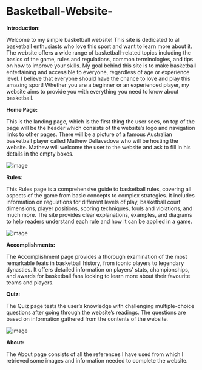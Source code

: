 # Basketball-Website-

**Introduction:**

Welcome to my simple basketball website! This site is dedicated to all basketball enthusiasts who love this sport and want to learn more about it. The website offers a wide range of basketball-related topics including the basics of the game, rules and regulations, common terminologies, and tips on how to improve your skills. My goal behind this site is to make basketball entertaining and accessible to everyone, regardless of age or experience level. I believe that everyone should have the chance to love and play this amazing sport! Whether you are a beginner or an experienced player, my website aims to provide you with everything you need to know about basketball.

 

**Home Page:**

This is the landing page, which is the first thing the user sees, on top of the page will be the header which consists of the website’s logo and navigation links to other pages. There will be a picture of a famous Australian basketball player called Mathew Dellavedova who will be hosting the website. Mathew will welcome the user to the website and ask to fill in his details in the empty boxes.

![image](https://github.com/Mohamad11Dab/Basketball-Website-/assets/114811082/0b4f4b01-1f14-48ed-be74-02d2ec2d009c)


 

**Rules:**

This Rules page is a comprehensive guide to basketball rules, covering all aspects of the game from basic concepts to complex strategies. It includes information on regulations for different levels of play, basketball court dimensions, player positions, scoring techniques, fouls and violations, and much more. The site provides clear explanations, examples, and diagrams to help readers understand each rule and how it can be applied in a game.

![image](https://github.com/Mohamad11Dab/Basketball-Website-/assets/114811082/46e35b00-7217-420f-bc9d-a7e6e695ce6a)



 

**Accomplishments:**

The Accomplishment page provides a thorough examination of the most remarkable feats in basketball history, from iconic players to legendary dynasties. It offers detailed information on players' stats, championships, and awards for basketball fans looking to learn more about their favourite teams and players.

  

**Quiz:**

The Quiz page tests the user’s knowledge with challenging multiple-choice questions after going through the website’s readings. The questions are based on information gathered from the contents of the website. 

![image](https://github.com/Mohamad11Dab/Basketball-Website-/assets/114811082/08b51c7c-62c6-4c27-afac-20935f9c8716)

 
**About:**

The About page consists of all the references I have used from which I retrieved some images and information needed to complete the website.
